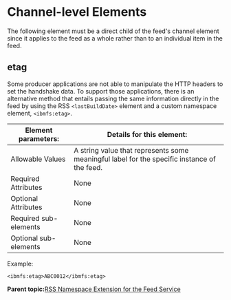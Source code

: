 # Channel-level Elements 

The following element must be a direct child of the feed's channel element since it applies to the feed as a whole rather than to an individual item in the feed.

## etag

Some producer applications are not able to manipulate the HTTP headers to set the handshake data. To support those applications, there is an alternative method that entails passing the same information directly in the feed by using the RSS `<lastBuildDate>` element and a custom namespace element, `<ibmfs:etag>`.

|Element parameters:|Details for this element:|
|-------------------|-------------------------|
|Allowable Values|A string value that represents some meaningful label for the specific instance of the feed.|
|Required Attributes|None|
|Optional Attributes|None|
|Required sub-elements|None|
|Optional sub-elements|None|

Example:

```
<ibmfs:etag>ABC0012</ibmfs:etag>
```

**Parent topic:**[RSS Namespace Extension for the Feed Service ](../wci/wci_ff_nse_rss.md)

